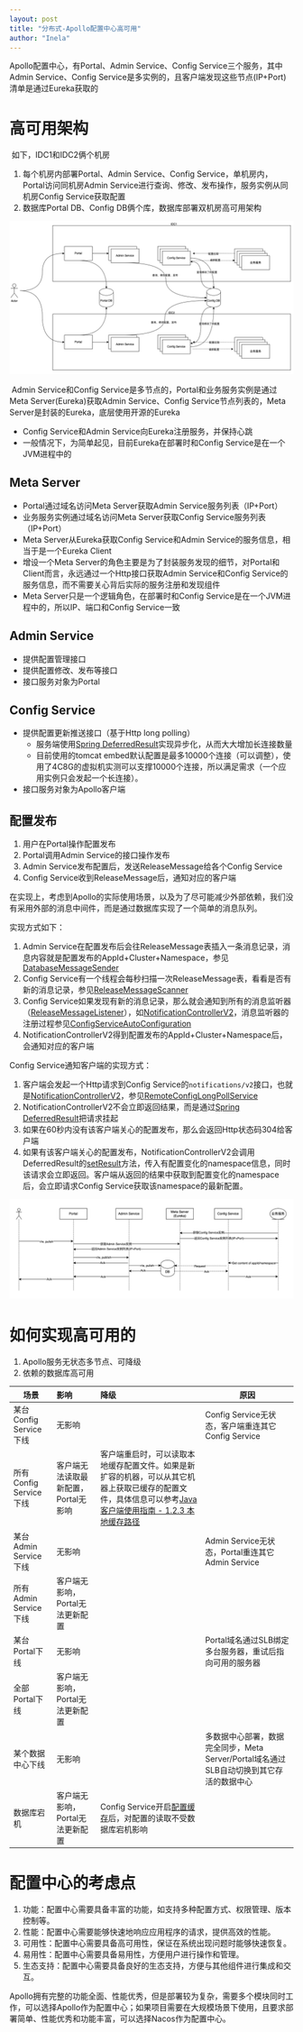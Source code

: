 ```yaml
---
layout: post
title: "分布式-Apollo配置中心高可用"
author: "Inela"
---
```


Apollo配置中心，有Portal、Admin Service、Config Service三个服务，其中Admin Service、Config Service是多实例的，且客户端发现这些节点(IP+Port)清单是通过Eureka获取的

# 高可用架构

​	如下，IDC1和IDC2俩个机房

1. 每个机房内部署Portal、Admin Service、Config Service，单机房内，Portal访问同机房Admin Service进行查询、修改、发布操作，服务实例从同机房Config Service获取配置
2. 数据库Portal DB、Config DB俩个库，数据库部署双机房高可用架构

![Apollo双机房部署架构](https://github.com/MingJunDuan/mingjunduan.github.io/raw/main/images/mjduan/2024-07-10/Apollo双机房部署架构.png)

​	Admin Service和Config Service是多节点的，Portal和业务服务实例是通过Meta Server(Eureka)获取Admin Service、Config Service节点列表的，Meta Server是封装的Eureka，底层使用开源的Eureka

- Config Service和Admin Service向Eureka注册服务，并保持心跳
- 一般情况下，为简单起见，目前Eureka在部署时和Config Service是在一个JVM进程中的

## Meta Server

- Portal通过域名访问Meta Server获取Admin Service服务列表（IP+Port）
- 业务服务实例通过域名访问Meta Server获取Config Service服务列表（IP+Port）
- Meta Server从Eureka获取Config Service和Admin Service的服务信息，相当于是一个Eureka Client
- 增设一个Meta Server的角色主要是为了封装服务发现的细节，对Portal和Client而言，永远通过一个Http接口获取Admin Service和Config Service的服务信息，而不需要关心背后实际的服务注册和发现组件
- Meta Server只是一个逻辑角色，在部署时和Config Service是在一个JVM进程中的，所以IP、端口和Config Service一致

## Admin Service

- 提供配置管理接口
- 提供配置修改、发布等接口
- 接口服务对象为Portal

## Config Service

- 提供配置更新推送接口（基于Http long polling）
    - 服务端使用[Spring DeferredResult](http://docs.spring.io/spring/docs/current/javadoc-api/org/springframework/web/context/request/async/DeferredResult.html)实现异步化，从而大大增加长连接数量
    - 目前使用的tomcat embed默认配置是最多10000个连接（可以调整），使用了4C8G的虚拟机实测可以支撑10000个连接，所以满足需求（一个应用实例只会发起一个长连接）。
- 接口服务对象为Apollo客户端


## 配置发布

1. 用户在Portal操作配置发布
2. Portal调用Admin Service的接口操作发布
3. Admin Service发布配置后，发送ReleaseMessage给各个Config Service
4. Config Service收到ReleaseMessage后，通知对应的客户端

在实现上，考虑到Apollo的实际使用场景，以及为了尽可能减少外部依赖，我们没有采用外部的消息中间件，而是通过数据库实现了一个简单的消息队列。

实现方式如下：

1. Admin Service在配置发布后会往ReleaseMessage表插入一条消息记录，消息内容就是配置发布的AppId+Cluster+Namespace，参见[DatabaseMessageSender](https://github.com/apolloconfig/apollo/blob/master/apollo-biz/src/main/java/com/ctrip/framework/apollo/biz/message/DatabaseMessageSender.java)
2. Config Service有一个线程会每秒扫描一次ReleaseMessage表，看看是否有新的消息记录，参见[ReleaseMessageScanner](https://github.com/apolloconfig/apollo/blob/master/apollo-biz/src/main/java/com/ctrip/framework/apollo/biz/message/ReleaseMessageScanner.java)
3. Config Service如果发现有新的消息记录，那么就会通知到所有的消息监听器（[ReleaseMessageListener](https://github.com/apolloconfig/apollo/blob/master/apollo-biz/src/main/java/com/ctrip/framework/apollo/biz/message/ReleaseMessageListener.java)），如[NotificationControllerV2](https://github.com/apolloconfig/apollo/blob/master/apollo-configservice/src/main/java/com/ctrip/framework/apollo/configservice/controller/NotificationControllerV2.java)，消息监听器的注册过程参见[ConfigServiceAutoConfiguration](https://github.com/apolloconfig/apollo/blob/master/apollo-configservice/src/main/java/com/ctrip/framework/apollo/configservice/ConfigServiceAutoConfiguration.java)
4. NotificationControllerV2得到配置发布的AppId+Cluster+Namespace后，会通知对应的客户端


Config Service通知客户端的实现方式：

1. 客户端会发起一个Http请求到Config Service的`notifications/v2`接口，也就是[NotificationControllerV2](https://github.com/apolloconfig/apollo/blob/master/apollo-configservice/src/main/java/com/ctrip/framework/apollo/configservice/controller/NotificationControllerV2.java)，参见[RemoteConfigLongPollService](https://github.com/apolloconfig/apollo-java/blob/main/apollo-client/src/main/java/com/ctrip/framework/apollo/internals/RemoteConfigLongPollService.java)
2. NotificationControllerV2不会立即返回结果，而是通过[Spring DeferredResult](http://docs.spring.io/spring/docs/current/javadoc-api/org/springframework/web/context/request/async/DeferredResult.html)把请求挂起
3. 如果在60秒内没有该客户端关心的配置发布，那么会返回Http状态码304给客户端
4. 如果有该客户端关心的配置发布，NotificationControllerV2会调用DeferredResult的[setResult](http://docs.spring.io/spring/docs/current/javadoc-api/org/springframework/web/context/request/async/DeferredResult.html#setResult-T-)方法，传入有配置变化的namespace信息，同时该请求会立即返回。客户端从返回的结果中获取到配置变化的namespace后，会立即请求Config Service获取该namespace的最新配置。

![Apollo配置获取](https://github.com/MingJunDuan/mingjunduan.github.io/raw/main/images/mjduan/2024-07-10/Apollo配置获取.png)

# 如何实现高可用的

1. Apollo服务无状态多节点、可降级
2. 依赖的数据库高可用


| 场景                   | 影响                                 | 降级                                                         | 原因                                                         |
| ---------------------- | :----------------------------------- | :----------------------------------------------------------- | ------------------------------------------------------------ |
| 某台Config Service下线 | 无影响                               |                                                              | Config Service无状态，客户端重连其它Config Service           |
| 所有Config Service下线 | 客户端无法读取最新配置，Portal无影响 | 客户端重启时，可以读取本地缓存配置文件。如果是新扩容的机器，可以从其它机器上获取已缓存的配置文件，具体信息可以参考[Java客户端使用指南 - 1.2.3 本地缓存路径](https://www.apolloconfig.com/#/zh/client/java-sdk-user-guide?id=_123-本地缓存路径) |                                                              |
| 某台Admin Service下线  | 无影响                               |                                                              | Admin Service无状态，Portal重连其它Admin Service             |
| 所有Admin Service下线  | 客户端无影响，Portal无法更新配置     |                                                              |                                                              |
| 某台Portal下线         | 无影响                               |                                                              | Portal域名通过SLB绑定多台服务器，重试后指向可用的服务器      |
| 全部Portal下线         | 客户端无影响，Portal无法更新配置     |                                                              |                                                              |
| 某个数据中心下线       | 无影响                               |                                                              | 多数据中心部署，数据完全同步，Meta Server/Portal域名通过SLB自动切换到其它存活的数据中心 |
| 数据库宕机             | 客户端无影响，Portal无法更新配置     | Config Service开启[配置缓存](https://www.apolloconfig.com/#/zh/deployment/distributed-deployment-guide?id=_323-config-servicecacheenabled-是否开启配置缓存)后，对配置的读取不受数据库宕机影响 |                                                              |




# 配置中心的考虑点

1. 功能：配置中心需要具备丰富的功能，如支持多种配置方式、权限管理、版本控制等。
2. 性能：配置中心需要能够快速地响应应用程序的请求，提供高效的性能。
3. 可用性：配置中心需要具备高可用性，保证在系统出现问题时能够快速恢复。
4. 易用性：配置中心需要具备易用性，方便用户进行操作和管理。
5. 生态支持：配置中心需要具备良好的生态支持，方便与其他组件进行集成和交互。

Apollo拥有完整的功能全面、性能优秀，但是部署较为复杂，需要多个模块同时工作，可以选择Apollo作为配置中心；如果项目需要在大规模场景下使用，且要求部署简单、性能优秀和功能丰富，可以选择Nacos作为配置中心。


